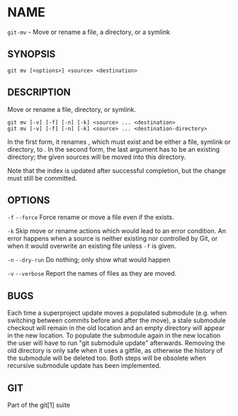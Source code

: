 # NAME
`git-mv` - Move or rename a file, a directory, or a symlink

## SYNOPSIS
`git mv [<options>] <source> <destination>`

## DESCRIPTION
Move or rename a file, directory, or symlink.
```
git mv [-v] [-f] [-n] [-k] <source> ... <destination>
git mv [-v] [-f] [-n] [-k] <source> ... <destination-directory>
```

In the first form, it renames <source>, which must exist and be either a file, symlink or directory, to <destination>. 
In the second form, the last argument has to be an existing directory; the given sources will be moved into this 
directory.

Note that the index is updated after successful completion, but the change must still be committed.

## OPTIONS
`-f`
`--force`
Force rename or move a file even if the <destination> exists.

`-k`
Skip move or rename actions which would lead to an error condition. 
An error happens when a source is neither existing nor controlled by Git, or when it would overwrite an existing file 
unless `-f` is given.

`-n`
`--dry-run`
Do nothing; only show what would happen

`-v`
`--verbose`
Report the names of files as they are moved.

## BUGS
Each time a superproject update moves a populated submodule (e.g. when switching between commits before and after 
the move), a stale submodule checkout will remain in the old location and an empty directory will appear in 
the new location. 
To populate the submodule again in the new location the user will have to run "git submodule update" afterwards. 
Removing the old directory is only safe when it uses a gitfile, as otherwise the history of the submodule will be 
deleted too. 
Both steps will be obsolete when recursive submodule update has been implemented.

## GIT
Part of the git[1] suite
